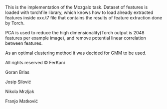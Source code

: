This is the implementation of the Mozgalo task. Dataset of features is loaded with torchfile library, which knows how to load already extracted features inside xxx.t7 file that contains the results of feature extraction done by Torch.

PCA is used to reduce the high dimensionality(Torch output is 2048 features per example image), and remove potential linear correlation between features.

As an optimal clustering method it was decided for GMM to be used.

All rights reserved © FerKani

Goran Brlas

Josip Silović

Nikola Mrzljak

Franjo Matković

